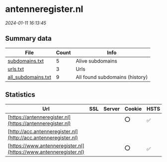 # antenneregister.nl
*2024-01-11 16:13:45*
## Summary data
| File       | Count | Info |
|------------|-------|------|
|[subdomains.txt](/data/antenneregister.nl/subdomains.txt)|5|Alive subdomains|
|[urls.txt](/data/antenneregister.nl/urls.txt)|3|Urls|
|[all_subdomains.txt](/data/antenneregister.nl/all_subdomains.txt)|9|All found subdomains (history)|
## Statistics
| Url | SSL | Server | Cookie | HSTS | CSP | XFO | XXP | RP | Tech |Title |
|------------|-------|------|------|------|------|------|------|------|------|------|
|[https://antenneregister.nl](https://antenneregister.nl)| ||:o: |:white_check_mark: |:warning: |:white_check_mark: |:white_check_mark: |:white_check_mark: |HSTS|Document Moved|
|[http://acc.antenneregister.nl](http://acc.antenneregister.nl)| || | | | | |:white_check_mark: |||
|[https://www.antenneregister.nl](https://www.antenneregister.nl)| ||:o: |:white_check_mark: |:warning: |:white_check_mark: |:white_check_mark: |:white_check_mark: |HSTS|Document Moved|